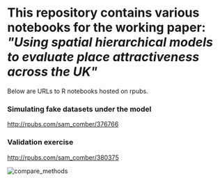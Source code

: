 # This repository contains various notebooks for the working paper: *"Using spatial hierarchical models to evaluate place attractiveness across the UK"*

Below are URLs to R notebooks hosted on rpubs.

### Simulating fake datasets under the model

<a href="http://rpubs.com/sam_comber/376766" target="_blank">http://rpubs.com/sam_comber/376766</a>


### Validation exercise

<a href="http://rpubs.com/sam_comber/380375" target="_blank">http://rpubs.com/sam_comber/380375</a>


![compare_methods](https://imgur.com/a/eVPEu2s)


